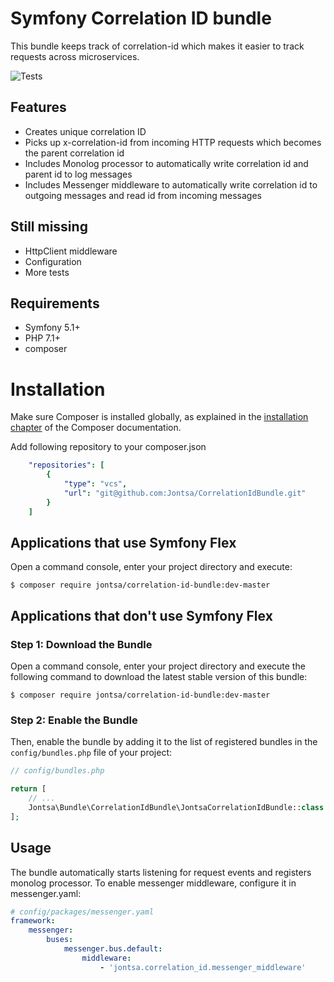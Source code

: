 # Symfony Correlation ID bundle

This bundle keeps track of correlation-id which makes it easier
to track requests across microservices.

![Tests](https://github.com/Jontsa/JontsaMaintenanceBundle/workflows/Tests/badge.svg)

## Features

- Creates unique correlation ID
- Picks up x-correlation-id from incoming HTTP requests which becomes the parent correlation id
- Includes Monolog processor to automatically write correlation id and parent id to log messages
- Includes Messenger middleware to automatically write correlation id to outgoing messages and read id from incoming messages

## Still missing

- HttpClient middleware
- Configuration
- More tests

## Requirements

- Symfony 5.1+
- PHP 7.1+
- composer

Installation
============

Make sure Composer is installed globally, as explained in the
[installation chapter](https://getcomposer.org/doc/00-intro.md)
of the Composer documentation.

Add following repository to your composer.json

```yaml
    "repositories": [
        {
            "type": "vcs",
            "url": "git@github.com:Jontsa/CorrelationIdBundle.git"
        }
    ]
```

Applications that use Symfony Flex
----------------------------------

Open a command console, enter your project directory and execute:

```console
$ composer require jontsa/correlation-id-bundle:dev-master
```

Applications that don't use Symfony Flex
----------------------------------------

### Step 1: Download the Bundle

Open a command console, enter your project directory and execute the
following command to download the latest stable version of this bundle:

```console
$ composer require jontsa/correlation-id-bundle:dev-master
```

### Step 2: Enable the Bundle

Then, enable the bundle by adding it to the list of registered bundles
in the `config/bundles.php` file of your project:

```php
// config/bundles.php

return [
    // ...
    Jontsa\Bundle\CorrelationIdBundle\JontsaCorrelationIdBundle::class => ['all' => true],
];
```

## Usage

The bundle automatically starts listening for request events and registers monolog
processor. To enable messenger middleware, configure it in messenger.yaml:

```yaml
# config/packages/messenger.yaml
framework:
    messenger:
        buses:
            messenger.bus.default:
                middleware:
                    - 'jontsa.correlation_id.messenger_middleware'
```